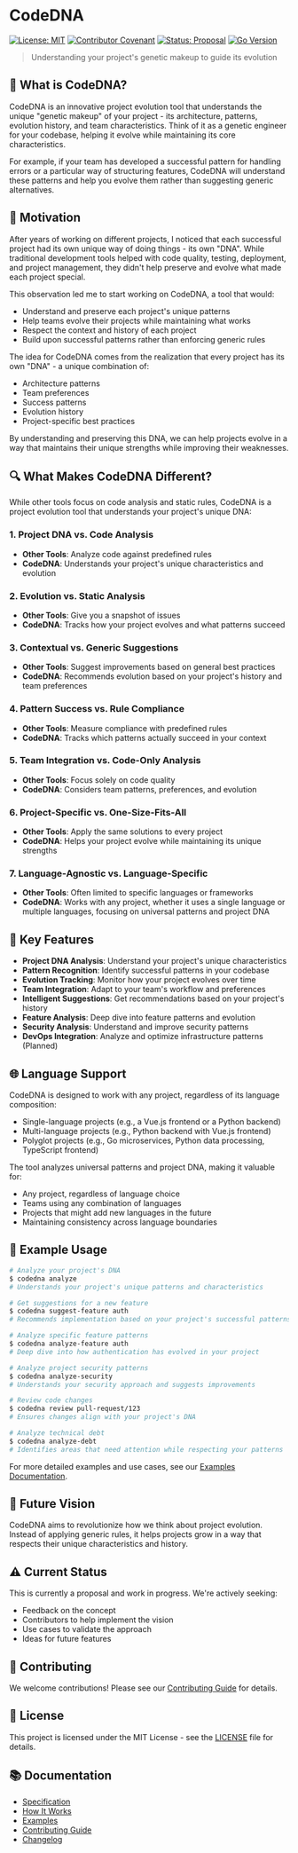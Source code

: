 # CodeDNA

[![License: MIT](https://img.shields.io/badge/License-MIT-yellow.svg)](https://opensource.org/licenses/MIT)
[![Contributor Covenant](https://img.shields.io/badge/Contributor%20Covenant-2.1-4baaaa.svg)](code_of_conduct.md)
[![Status: Proposal](https://img.shields.io/badge/Status-Proposal-blue)](https://github.com/thread-koder/codedna)
[![Go Version](https://img.shields.io/badge/Go-1.24+-00ADD8?logo=go)](https://golang.org)

> Understanding your project's genetic makeup to guide its evolution

## 🧬 What is CodeDNA?

CodeDNA is an innovative project evolution tool that understands the unique "genetic makeup" of your project - its architecture, patterns, evolution history, and team characteristics. Think of it as a genetic engineer for your codebase, helping it evolve while maintaining its core characteristics.

For example, if your team has developed a successful pattern for handling errors or a particular way of structuring features, CodeDNA will understand these patterns and help you evolve them rather than suggesting generic alternatives.

## 🎯 Motivation

After years of working on different projects, I noticed that each successful project had its own unique way of doing things - its own "DNA". While traditional development tools helped with code quality, testing, deployment, and project management, they didn't help preserve and evolve what made each project special.

This observation led me to start working on CodeDNA, a tool that would:

- Understand and preserve each project's unique patterns
- Help teams evolve their projects while maintaining what works
- Respect the context and history of each project
- Build upon successful patterns rather than enforcing generic rules

The idea for CodeDNA comes from the realization that every project has its own "DNA" - a unique combination of:

- Architecture patterns
- Team preferences
- Success patterns
- Evolution history
- Project-specific best practices

By understanding and preserving this DNA, we can help projects evolve in a way that maintains their unique strengths while improving their weaknesses.

## 🔍 What Makes CodeDNA Different?

While other tools focus on code analysis and static rules, CodeDNA is a project evolution tool that understands your project's unique DNA:

### 1. Project DNA vs. Code Analysis

- **Other Tools**: Analyze code against predefined rules
- **CodeDNA**: Understands your project's unique characteristics and evolution

### 2. Evolution vs. Static Analysis

- **Other Tools**: Give you a snapshot of issues
- **CodeDNA**: Tracks how your project evolves and what patterns succeed

### 3. Contextual vs. Generic Suggestions

- **Other Tools**: Suggest improvements based on general best practices
- **CodeDNA**: Recommends evolution based on your project's history and team preferences

### 4. Pattern Success vs. Rule Compliance

- **Other Tools**: Measure compliance with predefined rules
- **CodeDNA**: Tracks which patterns actually succeed in your context

### 5. Team Integration vs. Code-Only Analysis

- **Other Tools**: Focus solely on code quality
- **CodeDNA**: Considers team patterns, preferences, and evolution

### 6. Project-Specific vs. One-Size-Fits-All

- **Other Tools**: Apply the same solutions to every project
- **CodeDNA**: Helps your project evolve while maintaining its unique strengths

### 7. Language-Agnostic vs. Language-Specific

- **Other Tools**: Often limited to specific languages or frameworks
- **CodeDNA**: Works with any project, whether it uses a single language or multiple languages, focusing on universal patterns and project DNA

## 🚀 Key Features

- **Project DNA Analysis**: Understand your project's unique characteristics
- **Pattern Recognition**: Identify successful patterns in your codebase
- **Evolution Tracking**: Monitor how your project evolves over time
- **Team Integration**: Adapt to your team's workflow and preferences
- **Intelligent Suggestions**: Get recommendations based on your project's history
- **Feature Analysis**: Deep dive into feature patterns and evolution
- **Security Analysis**: Understand and improve security patterns
- **DevOps Integration**: Analyze and optimize infrastructure patterns (Planned)

## 🌐 Language Support

CodeDNA is designed to work with any project, regardless of its language composition:

- Single-language projects (e.g., a Vue.js frontend or a Python backend)
- Multi-language projects (e.g., Python backend with Vue.js frontend)
- Polyglot projects (e.g., Go microservices, Python data processing, TypeScript frontend)

The tool analyzes universal patterns and project DNA, making it valuable for:

- Any project, regardless of language choice
- Teams using any combination of languages
- Projects that might add new languages in the future
- Maintaining consistency across language boundaries

## 🎯 Example Usage

```bash
# Analyze your project's DNA
$ codedna analyze
# Understands your project's unique patterns and characteristics

# Get suggestions for a new feature
$ codedna suggest-feature auth
# Recommends implementation based on your project's successful patterns

# Analyze specific feature patterns
$ codedna analyze-feature auth
# Deep dive into how authentication has evolved in your project

# Analyze project security patterns
$ codedna analyze-security
# Understands your security approach and suggests improvements

# Review code changes
$ codedna review pull-request/123
# Ensures changes align with your project's DNA

# Analyze technical debt
$ codedna analyze-debt
# Identifies areas that need attention while respecting your patterns
```

For more detailed examples and use cases, see our [Examples Documentation](docs/EXAMPLES.md).

## 🔮 Future Vision

CodeDNA aims to revolutionize how we think about project evolution. Instead of applying generic rules, it helps projects grow in a way that respects their unique characteristics and history.

## ⚠️ Current Status

This is currently a proposal and work in progress. We're actively seeking:

- Feedback on the concept
- Contributors to help implement the vision
- Use cases to validate the approach
- Ideas for future features

## 🤝 Contributing

We welcome contributions! Please see our [Contributing Guide](docs/CONTRIBUTING.md) for details.

## 📄 License

This project is licensed under the MIT License - see the [LICENSE](LICENSE) file for details.

## 📚 Documentation

- [Specification](docs/SPEC.md)
- [How It Works](docs/HOW.md)
- [Examples](docs/EXAMPLES.md)
- [Contributing Guide](docs/CONTRIBUTING.md)
- [Changelog](docs/CHANGELOG.md)
